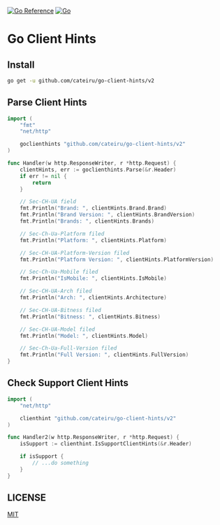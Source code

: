 [![Go Reference](https://pkg.go.dev/badge/github.com/cateiru/go-client-hints/v2.svg)](https://pkg.go.dev/github.com/cateiru/go-client-hints/v2)
[![Go](https://github.com/cateiru/go-client-hints/actions/workflows/go.yml/badge.svg?branch=main)](https://github.com/cateiru/go-client-hints/actions/workflows/go.yml)

# Go Client Hints

## Install

```bash
go get -u github.com/cateiru/go-client-hints/v2
```

## Parse Client Hints

```go
import (
	"fmt"
	"net/http"

	goclienthints "github.com/cateiru/go-client-hints/v2"
)

func Handler(w http.ResponseWriter, r *http.Request) {
	clientHints, err := goclienthints.Parse(&r.Header)
	if err != nil {
		return
	}

	// Sec-CH-UA field
	fmt.Println("Brand: ", clientHints.Brand.Brand)
	fmt.Println("Brand Version: ", clientHints.BrandVersion)
	fmt.Println("Brands: ", clientHints.Brands)

	// Sec-Ch-Ua-Platform filed
	fmt.Println("Platform: ", clientHints.Platform)

	// Sec-CH-UA-Platform-Version filed
	fmt.Println("Platform Version: ", clientHints.PlatformVersion)

	// Sec-Ch-Ua-Mobile filed
	fmt.Println("IsMobile: ", clientHints.IsMobile)

	// Sec-CH-UA-Arch filed
	fmt.Println("Arch: ", clientHints.Architecture)

	// Sec-CH-UA-Bitness filed
	fmt.Println("Bitness: ", clientHints.Bitness)

	// Sec-CH-UA-Model filed
	fmt.Println("Model: ", clientHints.Model)

	// Sec-Ch-Ua-Full-Version filed
	fmt.Println("Full Version: ", clientHints.FullVersion)
}

```

## Check Support Client Hints

```go
import (
	"net/http"

	clienthint "github.com/cateiru/go-client-hints/v2"
)

func Handler2(w http.ResponseWriter, r *http.Request) {
	isSupport := clienthint.IsSupportClientHints(&r.Header)

	if isSupport {
		// ...do something
	}
}
```

## LICENSE

[MIT](./LICENSE)
